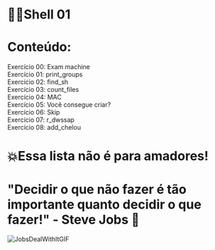 # 👩‍💻Shell 01

# Conteúdo:
Exercício 00: Exam machine <br>
Exercício 01: print_groups <br>
Exercício 02: find_sh <br>
Exercício 03: count_files <br>
Exercício 04: MAC <br>
Exercício 05: Você consegue criar? <br>
Exercício 06: Skip <br>
Exercício 07: r_dwssap <br>
Exercício 08: add_chelou <br>

# 💥Essa lista não é para amadores! 
# "Decidir o que não fazer é tão importante quanto decidir o que fazer!" - Steve Jobs 🖖

![JobsDealWithItGIF](https://user-images.githubusercontent.com/95503135/166745194-83568014-2fbb-4797-9e2c-5d8b1a46171a.gif)

